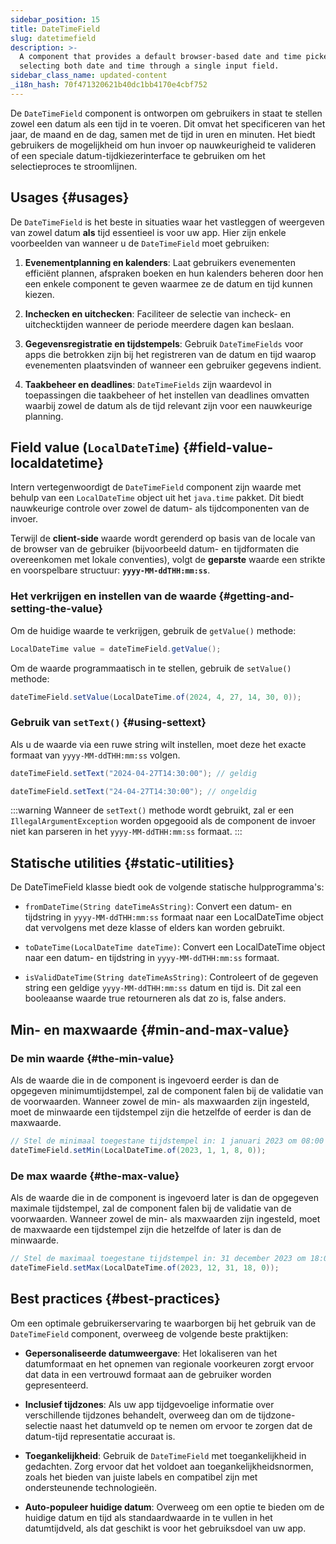 ```yaml
---
sidebar_position: 15
title: DateTimeField
slug: datetimefield
description: >-
  A component that provides a default browser-based date and time picker for
  selecting both date and time through a single input field.
sidebar_class_name: updated-content
_i18n_hash: 70f471320621b40dc1bb4170e4cbf752
---
```

<DocChip chip='shadow' />
<DocChip chip='name' label="dwc-field" />
<DocChip chip='since' label='23.02' />
<JavadocLink type="foundation" location="com/webforj/component/field/DateTimeField" top='true'/>

<ParentLink parent="Field" />

De `DateTimeField` component is ontworpen om gebruikers in staat te stellen zowel een datum als een tijd in te voeren. Dit omvat het specificeren van het jaar, de maand en de dag, samen met de tijd in uren en minuten. Het biedt gebruikers de mogelijkheid om hun invoer op nauwkeurigheid te valideren of een speciale datum-tijdkiezerinterface te gebruiken om het selectieproces te stroomlijnen.

<ComponentDemo 
path='/webforj/datetimefield?' 
javaE='https://raw.githubusercontent.com/webforj/webforj-documentation/refs/heads/main/src/main/java/com/webforj/samples/views/fields/datetimefield/DateTimeFieldView.java'
/>

## Usages {#usages}

De `DateTimeField` is het beste in situaties waar het vastleggen of weergeven van zowel datum **als** tijd essentieel is voor uw app. Hier zijn enkele voorbeelden van wanneer u de `DateTimeField` moet gebruiken:

1. **Evenementplanning en kalenders**: Laat gebruikers evenementen efficiënt plannen, afspraken boeken en hun kalenders beheren door hen een enkele component te geven waarmee ze de datum en tijd kunnen kiezen.
<!-- vale off -->
2. **Inchecken en uitchecken**: Faciliteer de selectie van incheck- en uitchecktijden wanneer de periode meerdere dagen kan beslaan.
<!-- vale on -->
3. **Gegevensregistratie en tijdstempels**: Gebruik `DateTimeFields` voor apps die betrokken zijn bij het registreren van de datum en tijd waarop evenementen plaatsvinden of wanneer een gebruiker gegevens indient.

4. **Taakbeheer en deadlines**: `DateTimeFields` zijn waardevol in toepassingen die taakbeheer of het instellen van deadlines omvatten waarbij zowel de datum als de tijd relevant zijn voor een nauwkeurige planning.

## Field value (`LocalDateTime`) {#field-value-localdatetime}

Intern vertegenwoordigt de `DateTimeField` component zijn waarde met behulp van een `LocalDateTime` object uit het `java.time` pakket. Dit biedt nauwkeurige controle over zowel de datum- als tijdcomponenten van de invoer.

Terwijl de **client-side** waarde wordt gerenderd op basis van de locale van de browser van de gebruiker (bijvoorbeeld datum- en tijdformaten die overeenkomen met lokale conventies), volgt de **geparste** waarde een strikte en voorspelbare structuur: **`yyyy-MM-ddTHH:mm:ss`**.

### Het verkrijgen en instellen van de waarde {#getting-and-setting-the-value}

Om de huidige waarde te verkrijgen, gebruik de `getValue()` methode:

```java
LocalDateTime value = dateTimeField.getValue();
```

Om de waarde programmaatisch in te stellen, gebruik de `setValue()` methode:

```java
dateTimeField.setValue(LocalDateTime.of(2024, 4, 27, 14, 30, 0));
```

### Gebruik van `setText()` {#using-settext}

Als u de waarde via een ruwe string wilt instellen, moet deze het exacte formaat van `yyyy-MM-ddTHH:mm:ss` volgen.

```java
dateTimeField.setText("2024-04-27T14:30:00"); // geldig

dateTimeField.setText("24-04-27T14:30:00"); // ongeldig
```

:::warning
 Wanneer de `setText()` methode wordt gebruikt, zal er een `IllegalArgumentException` worden opgegooid als de component de invoer niet kan parseren in het `yyyy-MM-ddTHH:mm:ss` formaat.
:::

## Statische utilities {#static-utilities}

De DateTimeField klasse biedt ook de volgende statische hulpprogramma's:

- `fromDateTime(String dateTimeAsString)`: Convert een datum- en tijdstring in `yyyy-MM-ddTHH:mm:ss` formaat naar een LocalDateTime object dat vervolgens met deze klasse of elders kan worden gebruikt.

- `toDateTime(LocalDateTime dateTime)`: Convert een LocalDateTime object naar een datum- en tijdstring in `yyyy-MM-ddTHH:mm:ss` formaat.

- `isValidDateTime(String dateTimeAsString)`: Controleert of de gegeven string een geldige `yyyy-MM-ddTHH:mm:ss` datum en tijd is. Dit zal een booleaanse waarde true retourneren als dat zo is, false anders.

## Min- en maxwaarde {#min-and-max-value}

### De min waarde {#the-min-value}

Als de waarde die in de component is ingevoerd eerder is dan de opgegeven minimumtijdstempel, zal de component falen bij de validatie van de voorwaarden. Wanneer zowel de min- als maxwaarden zijn ingesteld, moet de minwaarde een tijdstempel zijn die hetzelfde of eerder is dan de maxwaarde.

```java
// Stel de minimaal toegestane tijdstempel in: 1 januari 2023 om 08:00
dateTimeField.setMin(LocalDateTime.of(2023, 1, 1, 8, 0));
```

### De max waarde {#the-max-value}

Als de waarde die in de component is ingevoerd later is dan de opgegeven maximale tijdstempel, zal de component falen bij de validatie van de voorwaarden. Wanneer zowel de min- als maxwaarden zijn ingesteld, moet de maxwaarde een tijdstempel zijn die hetzelfde of later is dan de minwaarde.

```java
// Stel de maximaal toegestane tijdstempel in: 31 december 2023 om 18:00
dateTimeField.setMax(LocalDateTime.of(2023, 12, 31, 18, 0));
```

## Best practices {#best-practices}

Om een optimale gebruikerservaring te waarborgen bij het gebruik van de `DateTimeField` component, overweeg de volgende beste praktijken:

- **Gepersonaliseerde datumweergave**: Het lokaliseren van het datumformaat en het opnemen van regionale voorkeuren zorgt ervoor dat data in een vertrouwd formaat aan de gebruiker worden gepresenteerd.

- **Inclusief tijdzones**: Als uw app tijdgevoelige informatie over verschillende tijdzones behandelt, overweeg dan om de tijdzone-selectie naast het datumveld op te nemen om ervoor te zorgen dat de datum-tijd representatie accuraat is.

- **Toegankelijkheid**: Gebruik de `DateTimeField` met toegankelijkheid in gedachten. Zorg ervoor dat het voldoet aan toegankelijkheidsnormen, zoals het bieden van juiste labels en compatibel zijn met ondersteunende technologieën.

- **Auto-populeer huidige datum**: Overweeg om een optie te bieden om de huidige datum en tijd als standaardwaarde in te vullen in het datumtijdveld, als dat geschikt is voor het gebruiksdoel van uw app.
